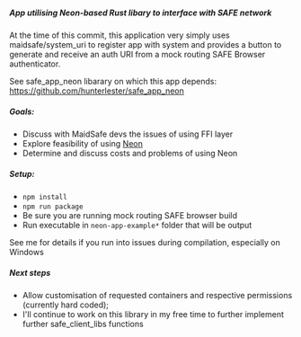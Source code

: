 ##### App utilising Neon-based Rust libary to interface with SAFE network

At the time of this commit, this application very simply uses maidsafe/system_uri to register app with system and provides a button to generate and receive an auth URI from a mock routing SAFE Browser authenticator.

See safe_app_neon libarary on which this app depends: https://github.com/hunterlester/safe_app_neon

##### Goals:
- Discuss with MaidSafe devs the issues of using FFI layer
- Explore feasibility of using [Neon](https://www.neon-bindings.com/)
- Determine and discuss costs and problems of using Neon

##### Setup:
- `npm install`
- `npm run package`
- Be sure you are running mock routing SAFE browser build
- Run executable in `neon-app-example*` folder that will be output

See me for details if you run into issues during compilation, especially on Windows

##### Next steps
- Allow customisation of requested containers and respective permissions (currently hard coded);
- I'll continue to work on this library in my free time to further implement further safe_client_libs functions
